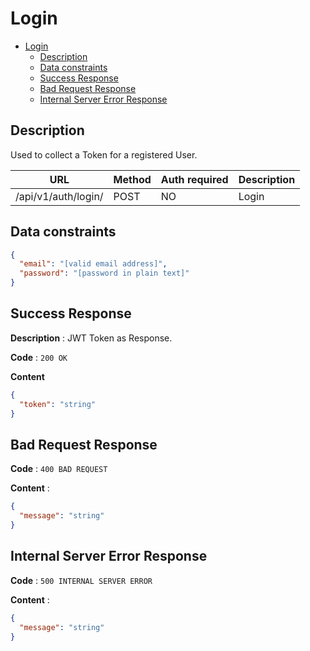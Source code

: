 # Login

<!--toc:start-->

- [Login](#login)
  - [Description](#description)
  - [Data constraints](#data-constraints)
  - [Success Response](#success-response)
  - [Bad Request Response](#bad-request-response)
  - [Internal Server Error Response](#internal-server-error-response)
  <!--toc:end-->

## Description

Used to collect a Token for a registered User.

| URL                 | Method | Auth required | Description |
| ------------------- | ------ | ------------- | ----------- |
| /api/v1/auth/login/ | POST   | NO            | Login       |

## Data constraints

```json
{
  "email": "[valid email address]",
  "password": "[password in plain text]"
}
```

## Success Response

**Description** : JWT Token as Response.

**Code** : `200 OK`

**Content**

```json
{
  "token": "string"
}
```

## Bad Request Response

**Code** : `400 BAD REQUEST`

**Content** :

```json
{
  "message": "string"
}
```

## Internal Server Error Response

**Code** : `500 INTERNAL SERVER ERROR`

**Content** :

```json
{
  "message": "string"
}
```

